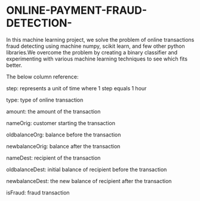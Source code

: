 # ONLINE-PAYMENT-FRAUD-DETECTION-
In this machine learning project, we solve the problem of online transactions fraud detecting using machine numpy, scikit learn, and few other python libraries.We overcome the problem by creating a binary classifier and experimenting with various machine learning techniques to see which fits better.

The below column reference:

step: represents a unit of time where 1 step equals 1 hour

type: type of online transaction

amount: the amount of the transaction

nameOrig: customer starting the transaction

oldbalanceOrg: balance before the transaction

newbalanceOrig: balance after the transaction

nameDest: recipient of the transaction

oldbalanceDest: initial balance of recipient before the transaction

newbalanceDest: the new balance of recipient after the transaction

isFraud: fraud transaction
